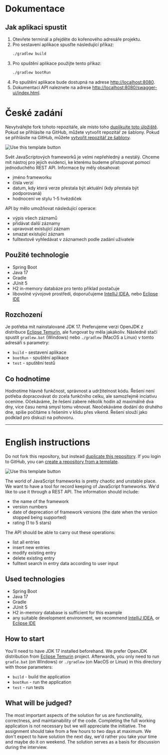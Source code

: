 # Dokumentace

## Jak aplikaci spustit

1. Otevřete terminál a přejděte do kořenového adresáře projektu.
2. Pro sestavení aplikace spusťte následující příkaz:
   ```bash
   ./gradlew build
   ```
3. Pro spuštění aplikace použijte tento příkaz:
   ```bash
   ./gradlew bootRun
   ```
4. Po spuštění aplikace bude dostupná na adrese [http://localhost:8080](http://localhost:8080).
5. Dokumentaci API naleznete na
   adrese [http://localhost:8080/swagger-ui/index.html](http://localhost:8080/swagger-ui/index.html).
# České zadání

Nevytvářejte fork tohoto repozitáře, ale místo toho [duplikujte toto úložiště](https://docs.github.com/en/repositories/creating-and-managing-repositories/duplicating-a-repository). Pokud se přihlásíte na GitHub, můžete vytvořit repozitář ze šablony. Pokud se přihlásíte na GitHub, můžete [vytvořit repozitář ze šablony](https://docs.github.com/en/repositories/creating-and-managing-repositories/creating-a-repository-from-a-template).

![Use this template button](https://docs.github.com/assets/cb-95207/images/help/repository/use-this-template-button.png)

Svět JavaScriptových frameworků je velmi nepřehledný a nestálý. Chceme mít nástroj pro jejich evidenci, ke kterému budeme přistupovat pomocí jednoduchého REST API. Informace by měly obsahovat:
* jméno frameworku
* čísla verzí
* datum, kdy která verze přestala být aktuální (kdy přestala být podporovaná)
* hodnocení ve stylu 1-5 hvězdiček

API by mělo umožňovat následující operace:
* výpis všech záznamů
* přidávat další záznamy
* upravovat existující záznam
* smazat existující záznam
* fulltextově vyhledávat v záznamech podle zadání uživatele


## Použité technologie

* Spring Boot
* Java 17
* Gradle
* JUnit 5
* H2 in-memory databáze pro tento příklad postačuje
* libovolné vývojové prostředí, doporučujeme [IntelliJ IDEA](https://www.jetbrains.com/idea/), nebo [Eclipse IDE](https://www.eclipse.org/ide/)


## Rozchození

Je potřeba mít nainstalované JDK 17. Preferujeme verzi OpenJDK z distribuce [Eclipse Temurin](https://adoptium.net/), ale fungovat by měla jakákoliv. Následně stačí spustit `gradlew.bat` (Windows) nebo `./gradlew` (MacOS a Linux) v tomto adresáři s parametry:
* `build` - sestavení aplikace
* `bootRun` - spuštění aplikace
* `test` - spuštění testů


## Co hodnotíme

Hodnotíme hlavně funkčnost, správnost a udržitelnost kódu. Řešení není potřeba dopracovávat do zcela funkčního celku, ale samozřejmě inciativu oceníme. Očekáváme, že řešení zabere několik hodin až maximálně dva dny, více času nemá smysl tomu věnovat. Neočekáváme dodání do druhého dne, spíše počítáme s řešením v klidu přes víkend. Řešení slouží jako podklad pro diskuzi na pohovoru.

---

# English instructions

Do not fork this repository, but instead [duplicate this repository](https://docs.github.com/en/repositories/creating-and-managing-repositories/duplicating-a-repository). If you login to GitHub, you can [create a repository from a template](https://docs.github.com/en/repositories/creating-and-managing-repositories/creating-a-repository-from-a-template).

![Use this template button](https://docs.github.com/assets/cb-95207/images/help/repository/use-this-template-button.png)

The world of JavaScript frameworks is pretty chaotic and unstable place. We want to have a tool for record keeping of JavaScript frameworks. We'd like to use it through a REST API. The information should include:
* the name of the framework
* version numbers
* date of deprecation of framework versions (the date when the version stopped being supported)
* rating (1 to 5 stars)

The API should be able to carry out these operations:
* list all entries
* insert new entries
* modify existing entry
* delete existing entry
* fulltext search in entry data according to user input


## Used technologies

* Spring Boot
* Java 17
* Gradle
* JUnit 5
* H2 in-memory database is sufficient for this example
* any suitable development environment, we recommend [IntelliJ IDEA](https://www.jetbrains.com/idea/), or [Eclipse IDE](https://www.eclipse.org/ide/)


## How to start

You'll need to have JDK 17 installed beforehand. We prefer OpenJDK distribution from [Eclipse Temurin](https://adoptium.net/) project. Afterwards, you only need to run `gradle.bat` (on Windows) or `./gradlew` (on MacOS or Linux) in this directory with those parameters:
* `build` - build the application
* `bootRun` - run the application
* `test` - run tests


## What will be judged?

The most important aspects of the solution for us are functionality, correctness, and maintainability of the code. Completing the full working application is not necessary but we will appreciate the initiative. The assignment should take from a few hours to two days at maximum. We don't expect to have solution the next day, we'd rather you take your time and maybe do it on weekend. The solution serves as a basis for discussion during the interview.
